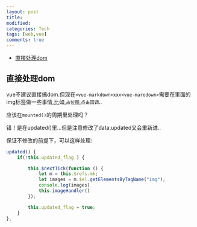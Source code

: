 ```yaml
---
layout: post
title:
modified:
categories: Tech
tags: [web,vue]
comments: true
---
```


<!-- TOC -->

- [直接处理dom](#直接处理dom)

<!-- /TOC -->
## 直接处理dom

vue不建议直接搞dom.但现在`<vue-markdown>xxx<vue-marodown>`需要在里面的img标签做一些事情,比如,`占位图`,`点击回调`..

应该在`mounted()`的周期里处理吗？

错！是在updated()里...但是注意修改了data,updated又会重新进..

保证不修改的前提下，可以这样处理:
```js
updated() {
    if(!this.updated_flag ) {

        this.$nextTick(function () {
            let m = this.$refs.mk;
            let images = m.$el.getElementsByTagName("img");
            console.log(images)
            this.imageHandler()
        });

        this.updated_flag = true;
    }
},
```